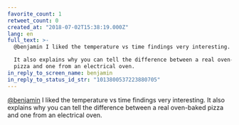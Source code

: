```yaml
---
favorite_count: 1
retweet_count: 0
created_at: "2018-07-02T15:38:19.000Z"
lang: en
full_text: >-
  @benjamin I liked the temperature vs time findings very interesting.

  It also explains why you can tell the difference between a real oven-baked
  pizza and one from an electrical oven.
in_reply_to_screen_name: benjamin
in_reply_to_status_id_str: "1013800537223880705"
---
```


[@benjamin](https://twitter.com/benjamin) I liked the temperature vs time
findings very interesting. It also explains why you can tell the difference
between a real oven-baked pizza and one from an electrical oven.
